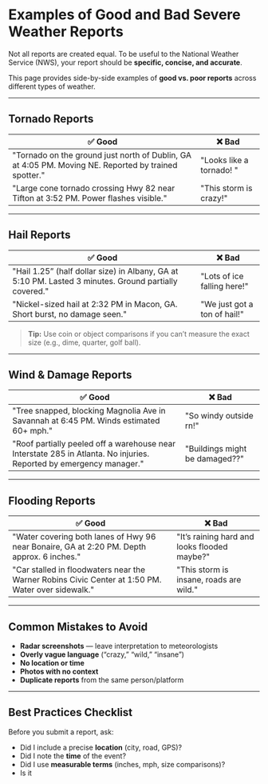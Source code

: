 # Examples of Good and Bad Severe Weather Reports

Not all reports are created equal. To be useful to the National Weather Service (NWS), your report should be **specific, concise, and accurate**.

This page provides side-by-side examples of **good vs. poor reports** across different types of weather.

---

## Tornado Reports

| ✅ Good | ❌ Bad |
|--------|--------|
| "Tornado on the ground just north of Dublin, GA at 4:05 PM. Moving NE. Reported by trained spotter." | "Looks like a tornado! " |
| "Large cone tornado crossing Hwy 82 near Tifton at 3:52 PM. Power flashes visible." | "This storm is crazy!" |

---

## Hail Reports

| ✅ Good | ❌ Bad |
|--------|--------|
| "Hail 1.25” (half dollar size) in Albany, GA at 5:10 PM. Lasted 3 minutes. Ground partially covered." | "Lots of ice falling here!" |
| "Nickel-sized hail at 2:32 PM in Macon, GA. Short burst, no damage seen." | "We just got a ton of hail!" |

> **Tip:** Use coin or object comparisons if you can’t measure the exact size (e.g., dime, quarter, golf ball).

---

## Wind & Damage Reports

| ✅ Good | ❌ Bad |
|--------|--------|
| "Tree snapped, blocking Magnolia Ave in Savannah at 6:45 PM. Winds estimated 60+ mph." | "So windy outside rn!" |
| "Roof partially peeled off a warehouse near Interstate 285 in Atlanta. No injuries. Reported by emergency manager." | "Buildings might be damaged??" |

---

## Flooding Reports

| ✅ Good | ❌ Bad |
|--------|--------|
| "Water covering both lanes of Hwy 96 near Bonaire, GA at 2:20 PM. Depth approx. 6 inches." | "It’s raining hard and looks flooded maybe?" |
| "Car stalled in floodwaters near the Warner Robins Civic Center at 1:50 PM. Water over sidewalk." | "This storm is insane, roads are wild." |

---

## Common Mistakes to Avoid

-  **Radar screenshots** — leave interpretation to meteorologists  
-  **Overly vague language** (“crazy,” “wild,” “insane”)  
-  **No location or time**  
-  **Photos with no context**  
-  **Duplicate reports** from the same person/platform

---

## Best Practices Checklist

Before you submit a report, ask:

- Did I include a precise **location** (city, road, GPS)?
- Did I note the **time** of the event?
- Did I use **measurable terms** (inches, mph, size comparisons)?
- Is it

